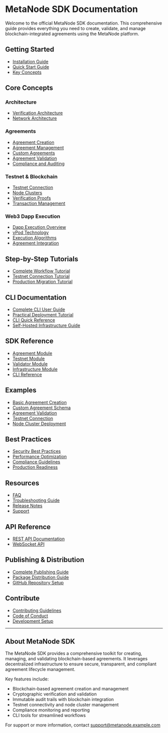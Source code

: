 # MetaNode SDK Documentation

Welcome to the official MetaNode SDK documentation. This comprehensive guide provides everything you need to create, validate, and manage blockchain-integrated agreements using the MetaNode platform.

## Getting Started

- [Installation Guide](getting-started/installation.md)
- [Quick Start Guide](getting-started/quickstart.md)
- [Key Concepts](getting-started/key-concepts.md)

## Core Concepts

### Architecture

- [Verification Architecture](core-concepts/verification_architecture.md)
- [Network Architecture](core-concepts/network_architecture.md)

### Agreements

- [Agreement Creation](agreements/01_agreement_creation.md)
- [Agreement Management](agreements/02_agreement_management.md)
- [Custom Agreements](agreements/03_custom_agreements.md)
- [Agreement Validation](agreements/04_agreement_validation.md)
- [Compliance and Auditing](agreements/05_compliance_auditing.md)

### Testnet & Blockchain

- [Testnet Connection](blockchain/testnet_connection.md)
- [Node Clusters](blockchain/node_clusters.md)
- [Verification Proofs](blockchain/verification_proofs.md)
- [Transaction Management](blockchain/transactions.md)

### Web3 Dapp Execution

- [Dapp Execution Overview](dapp-execution/01_dapp_execution_overview.md)
- [vPod Technology](dapp-execution/02_vpod_technology.md)
- [Execution Algorithms](dapp-execution/03_execution_algorithms.md)
- [Agreement Integration](dapp-execution/05_agreement_integration.md)

## Step-by-Step Tutorials

- [Complete Workflow Tutorial](tutorials/01_complete_workflow.md)
- [Testnet Connection Tutorial](tutorials/02_testnet_connection.md)
- [Production Migration Tutorial](tutorials/03_production_migration.md)

## CLI Documentation

- [Complete CLI User Guide](cli-guide/01_cli_complete_guide.md)
- [Practical Deployment Tutorial](cli-guide/02_practical_deployment_tutorial.md)
- [CLI Quick Reference](cli-guide/03_cli_quick_reference.md)
- [Self-Hosted Infrastructure Guide](cli-guide/04_self_hosted_infrastructure.md)

## SDK Reference

- [Agreement Module](sdk-reference/agreement_module.md)
- [Testnet Module](sdk-reference/testnet_module.md)
- [Validator Module](sdk-reference/validator_module.md)
- [Infrastructure Module](sdk-reference/infrastructure_module.md)
- [CLI Reference](sdk-reference/cli_reference.md)

## Examples

- [Basic Agreement Creation](examples/basic_agreement.md)
- [Custom Agreement Schema](examples/custom_schema.md)
- [Agreement Validation](examples/validation_example.md)
- [Testnet Connection](examples/testnet_connection.md)
- [Node Cluster Deployment](examples/node_cluster.md)

## Best Practices

- [Security Best Practices](best-practices/security.md)
- [Performance Optimization](best-practices/performance.md)
- [Compliance Guidelines](best-practices/compliance.md)
- [Production Readiness](best-practices/production.md)

## Resources

- [FAQ](resources/faq.md)
- [Troubleshooting Guide](resources/troubleshooting.md)
- [Release Notes](resources/release_notes.md)
- [Support](resources/support.md)

## API Reference

- [REST API Documentation](api/rest_api.md)
- [WebSocket API](api/websocket_api.md)

## Publishing & Distribution

- [Complete Publishing Guide](publishing/publishing_documentation.md)
- [Package Distribution Guide](../PUBLISH_GUIDE.md)
- [GitHub Repository Setup](publishing/publishing_documentation.md#publishing-checklist)

## Contribute

- [Contributing Guidelines](contributing/guidelines.md)
- [Code of Conduct](contributing/code_of_conduct.md)
- [Development Setup](contributing/development_setup.md)

---

## About MetaNode SDK

The MetaNode SDK provides a comprehensive toolkit for creating, managing, and validating blockchain-based agreements. It leverages decentralized infrastructure to ensure secure, transparent, and compliant agreement lifecycle management.

Key features include:
- Blockchain-based agreement creation and management
- Cryptographic verification and validation
- Immutable audit trails with blockchain integration
- Testnet connectivity and node cluster management
- Compliance monitoring and reporting
- CLI tools for streamlined workflows

For support or more information, contact support@metanode.example.com

